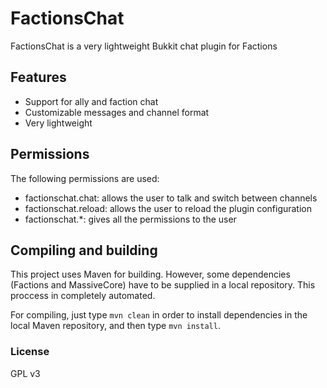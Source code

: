 # FactionsChat
 FactionsChat is a very lightweight Bukkit chat plugin for Factions
 
## Features

- Support for ally and faction chat
- Customizable messages and channel format
- Very lightweight

## Permissions

The following permissions are used:

- factionschat.chat: allows the user to talk and switch between channels
- factionschat.reload: allows the user to reload the plugin configuration
- factionschat.*: gives all the permissions to the user

## Compiling and building

This project uses Maven for building. However, some dependencies (Factions and MassiveCore) have to be supplied in a local repository. This proccess in completely automated.

For compiling, just type `mvn clean` in order to install dependencies in the local Maven repository, and then type `mvn install`.

### License

GPL v3